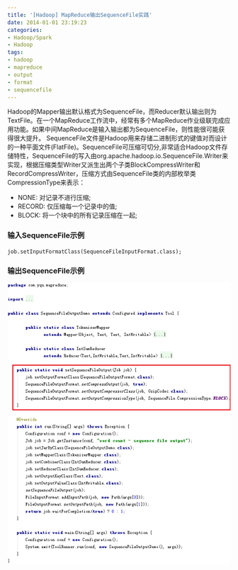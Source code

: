 ```yaml
---
title: '[Hadoop] MapReduce输出SequenceFile实践'
date: 2014-01-01 23:19:23
categories: 
- Hadoop/Spark
- Hadoop
tags: 
- hadoop
- mapreduce
- output
- format
- sequencefile
---
```

Hadoop的Mapper输出默认格式为SequenceFile，而Reducer默认输出则为TextFile。在一个MapReduce工作流中，经常有多个MapReduce作业级联完成应用功能。如果中间MapReduce是输入输出都为SequenceFile，则性能很可能获得很大提升。
SequenceFile文件是Hadoop用来存储二进制形式的键值对而设计的一种平面文件(FlatFile)。SequenceFile可压缩可切分,非常适合Hadoop文件存储特性，SequenceFile的写入由org.apache.hadoop.io.SequenceFile.Writer来实现，根据压缩类型Writer又派生出两个子类BlockCompressWriter和RecordCompressWriter，压缩方式由SequenceFile类的内部枚举类CompressionType来表示：
- NONE: 对记录不进行压缩;
- RECORD: 仅压缩每一个记录中的值;
- BLOCK: 将一个块中的所有记录压缩在一起;

### 输入SequenceFile示例

```
job.setInputFormatClass(SequenceFileInputFormat.class);
```

### 输出SequenceFile示例

![[Hadoop] MapReduce输出SequenceFile实践](/images/2014/1/0026uWfMzy78TZTFMTP8d.png)